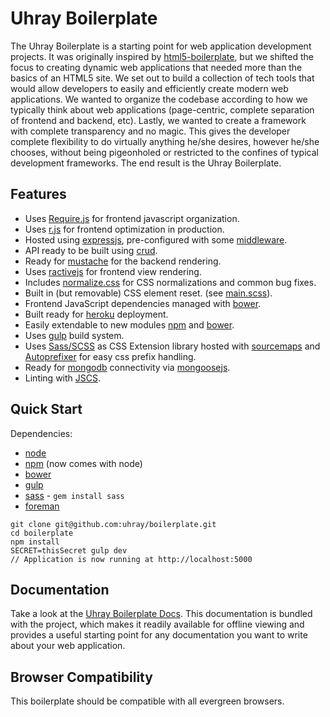 Uhray Boilerplate
===============

The Uhray Boilerplate is a starting point for web application development projects. It was originally inspired by [html5-boilerplate](https://github.com/h5bp/html5-boilerplate), but we shifted the focus to creating dynamic web applications that needed more than the basics of an HTML5 site. We set out to build a collection of tech tools that would allow developers to easily and efficiently create modern web applications. We wanted to organize the codebase according to how we typically think about web applications (page-centric, complete separation of frontend and backend, etc). Lastly, we wanted to create a framework with complete transparency and no magic. This gives the developer complete flexibility to do virtually anything he/she desires, however he/she chooses, without being pigeonholed or restricted to the confines of typical development frameworks. The end result is the Uhray Boilerplate.

## Features

* Uses [Require.js](http://requirejs.org) for frontend javascript organization.
* Uses [r.js](https://github.com/jrburke/r.js) for frontend optimization in production.
* Hosted using [expressjs](http://expressjs.com), pre-configured with some [middleware](http://expressjs.com/4x/api.html#middleware).
* API ready to be built using [crud](https://github.com/uhray/crud.git).
* Ready for [mustache](https://www.npmjs.org/package/mustache-express) for the backend rendering.
* Uses [ractivejs](https://ractivejs.org) for frontend view rendering.
* Includes [normalize.css](http://necolas.github.com/normalize.css/) for CSS normalizations and common bug fixes.
* Built in (but removable) CSS element reset. (see [main.scss](app/frontend/styles/main.scss)).
* Frontend JavaScript dependencies managed with [bower](http://bower.io).
* Built ready for [heroku](https://heroku.com) deployment.
* Easily extendable to new modules [npm](http://npmjs.org) and [bower](http://bower.io).
* Uses [gulp](https://github.com/gulpjs/gulp) build system.
* Uses [Sass/SCSS](http://sass-lang.com/) as CSS Extension library hosted with [sourcemaps](http://blog.teamtreehouse.com/introduction-source-maps) and [Autoprefixer](http://css-tricks.com/autoprefixer/) for easy css prefix handling.
* Ready for [mongodb](http://www.mongodb.org/) connectivity via [mongoosejs](http://mongoosejs.com/).
* Linting with [JSCS](https://www.npmjs.org/package/jscs).

## Quick Start

Dependencies:
* [node](http://nodejs.org/)
* [npm](https://www.npmjs.org/) (now comes with node)
* [bower](http://bower.io/)
* [gulp](https://github.com/gulpjs/gulp/blob/master/docs/getting-started.md#getting-started)
* [sass](http://sass-lang.com/) - `gem install sass`
* [foreman](https://github.com/ddollar/foreman)

```
git clone git@github.com:uhray/boilerplate.git
cd boilerplate
npm install
SECRET=thisSecret gulp dev
// Application is now running at http://localhost:5000
```

## Documentation

Take a look at the [Uhray Boilerplate Docs](doc/boilerplate.md). This documentation is bundled with the project, which makes it readily available for offline viewing and provides a useful starting point for any documentation you want to write about your web application.

## Browser Compatibility

This boilerplate should be compatible with all evergreen browsers.

